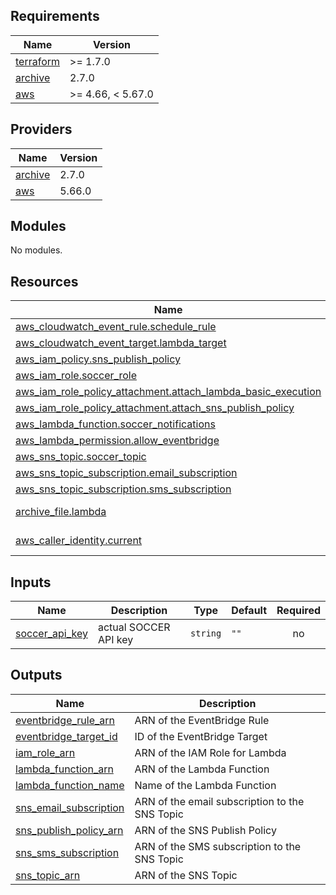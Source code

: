 ## Requirements

| Name | Version |
|------|---------|
| <a name="requirement_terraform"></a> [terraform](#requirement\_terraform) | >= 1.7.0 |
| <a name="requirement_archive"></a> [archive](#requirement\_archive) | 2.7.0 |
| <a name="requirement_aws"></a> [aws](#requirement\_aws) | >= 4.66, < 5.67.0 |

## Providers

| Name | Version |
|------|---------|
| <a name="provider_archive"></a> [archive](#provider\_archive) | 2.7.0 |
| <a name="provider_aws"></a> [aws](#provider\_aws) | 5.66.0 |

## Modules

No modules.

## Resources

| Name | Type |
|------|------|
| [aws_cloudwatch_event_rule.schedule_rule](https://registry.terraform.io/providers/hashicorp/aws/latest/docs/resources/cloudwatch_event_rule) | resource |
| [aws_cloudwatch_event_target.lambda_target](https://registry.terraform.io/providers/hashicorp/aws/latest/docs/resources/cloudwatch_event_target) | resource |
| [aws_iam_policy.sns_publish_policy](https://registry.terraform.io/providers/hashicorp/aws/latest/docs/resources/iam_policy) | resource |
| [aws_iam_role.soccer_role](https://registry.terraform.io/providers/hashicorp/aws/latest/docs/resources/iam_role) | resource |
| [aws_iam_role_policy_attachment.attach_lambda_basic_execution](https://registry.terraform.io/providers/hashicorp/aws/latest/docs/resources/iam_role_policy_attachment) | resource |
| [aws_iam_role_policy_attachment.attach_sns_publish_policy](https://registry.terraform.io/providers/hashicorp/aws/latest/docs/resources/iam_role_policy_attachment) | resource |
| [aws_lambda_function.soccer_notifications](https://registry.terraform.io/providers/hashicorp/aws/latest/docs/resources/lambda_function) | resource |
| [aws_lambda_permission.allow_eventbridge](https://registry.terraform.io/providers/hashicorp/aws/latest/docs/resources/lambda_permission) | resource |
| [aws_sns_topic.soccer_topic](https://registry.terraform.io/providers/hashicorp/aws/latest/docs/resources/sns_topic) | resource |
| [aws_sns_topic_subscription.email_subscription](https://registry.terraform.io/providers/hashicorp/aws/latest/docs/resources/sns_topic_subscription) | resource |
| [aws_sns_topic_subscription.sms_subscription](https://registry.terraform.io/providers/hashicorp/aws/latest/docs/resources/sns_topic_subscription) | resource |
| [archive_file.lambda](https://registry.terraform.io/providers/hashicorp/archive/2.7.0/docs/data-sources/file) | data source |
| [aws_caller_identity.current](https://registry.terraform.io/providers/hashicorp/aws/latest/docs/data-sources/caller_identity) | data source |

## Inputs

| Name | Description | Type | Default | Required |
|------|-------------|------|---------|:--------:|
| <a name="input_soccer_api_key"></a> [soccer\_api\_key](#input\_soccer\_api\_key) | actual SOCCER API key | `string` | `""` | no |

## Outputs

| Name | Description |
|------|-------------|
| <a name="output_eventbridge_rule_arn"></a> [eventbridge\_rule\_arn](#output\_eventbridge\_rule\_arn) | ARN of the EventBridge Rule |
| <a name="output_eventbridge_target_id"></a> [eventbridge\_target\_id](#output\_eventbridge\_target\_id) | ID of the EventBridge Target |
| <a name="output_iam_role_arn"></a> [iam\_role\_arn](#output\_iam\_role\_arn) | ARN of the IAM Role for Lambda |
| <a name="output_lambda_function_arn"></a> [lambda\_function\_arn](#output\_lambda\_function\_arn) | ARN of the Lambda Function |
| <a name="output_lambda_function_name"></a> [lambda\_function\_name](#output\_lambda\_function\_name) | Name of the Lambda Function |
| <a name="output_sns_email_subscription"></a> [sns\_email\_subscription](#output\_sns\_email\_subscription) | ARN of the email subscription to the SNS Topic |
| <a name="output_sns_publish_policy_arn"></a> [sns\_publish\_policy\_arn](#output\_sns\_publish\_policy\_arn) | ARN of the SNS Publish Policy |
| <a name="output_sns_sms_subscription"></a> [sns\_sms\_subscription](#output\_sns\_sms\_subscription) | ARN of the SMS subscription to the SNS Topic |
| <a name="output_sns_topic_arn"></a> [sns\_topic\_arn](#output\_sns\_topic\_arn) | ARN of the SNS Topic |
